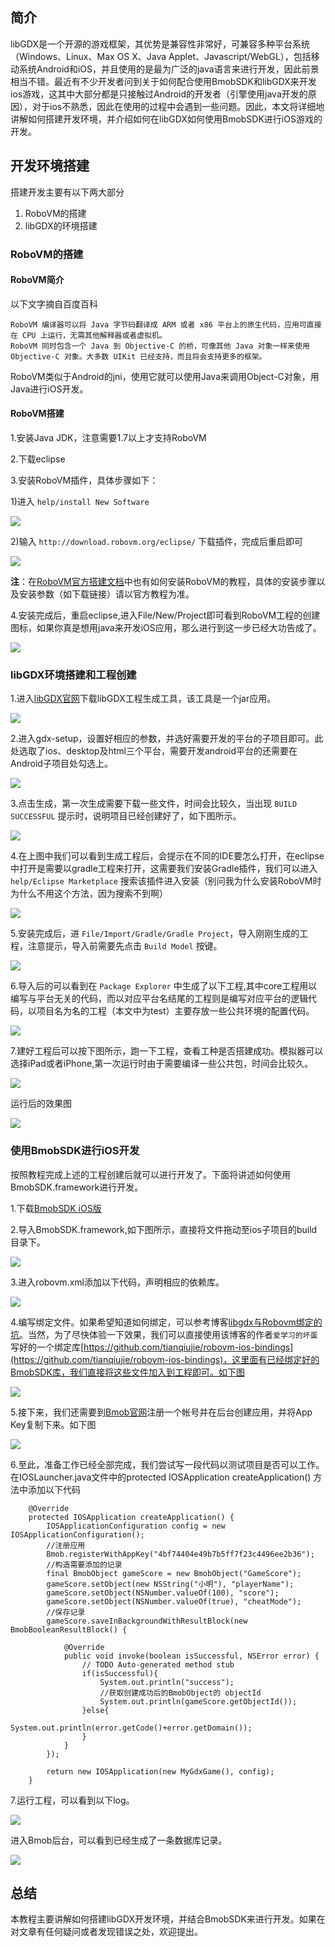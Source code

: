 ## 简介

libGDX是一个开源的游戏框架，其优势是兼容性非常好，可兼容多种平台系统（Windows、Linux、Max OS X、Java Applet、Javascript/WebGL），包括移动系统Android和iOS，并且使用的是最为广泛的java语言来进行开发，因此前景相当不错。最近有不少开发者问到关于如何配合使用BmobSDK和libGDX来开发ios游戏，这其中大部分都是只接触过Android的开发者（引擎使用java开发的原因），对于ios不熟悉，因此在使用的过程中会遇到一些问题。因此，本文将详细地讲解如何搭建开发环境，并介绍如何在libGDX如何使用BmobSDK进行iOS游戏的开发。

## 开发环境搭建

搭建开发主要有以下两大部分

1. RoboVM的搭建
2. libGDX的环境搭建


### RoboVM的搭建

#### RoboVM简介
以下文字摘自百度百科

```
RoboVM 编译器可以将 Java 字节码翻译成 ARM 或者 x86 平台上的原生代码，应用可直接在 CPU 上运行，无需其他解释器或者虚拟机。
RoboVM 同时包含一个 Java 到 Objective-C 的桥，可像其他 Java 对象一样来使用 Objective-C 对象。大多数 UIKit 已经支持，而且将会支持更多的框架。
```
RoboVM类似于Android的jni，使用它就可以使用Java来调用Object-C对象，用Java进行iOS开发。


#### RoboVM搭建
1.安装Java JDK，注意需要1.7以上才支持RoboVM

2.下载eclipse

3.安装RoboVM插件，具体步骤如下：

1)进入 `help/install New Software`

![](image/libGDX_1.jpg)

2)输入 `http://download.robovm.org/eclipse/` 下载插件，完成后重启即可

![](image/libGDX_2.jpg)

**注**：在[RoboVM官方搭建文档](http://docs.robovm.com/getting-started/eclipse.html)中也有如何安装RoboVM的教程，具体的安装步骤以及安装参数（如下载链接）请以官方教程为准。

4.安装完成后，重启eclipse,进入File/New/Project即可看到RoboVM工程的创建图标，如果你真是想用java来开发iOS应用，那么进行到这一步已经大功告成了。

![](image/libGDX_3.jpg)

### libGDX环境搭建和工程创建

1.进入[libGDX官网](http://libgdx.badlogicgames.com/download.html)下载libGDX工程生成工具，该工具是一个jar应用。

![](image/libGDX_4.jpg)

2.进入gdx-setup，设置好相应的参数，并选好需要开发的平台的子项目即可。此处选取了ios、desktop及html三个平台，需要开发android平台的还需要在Android子项目处勾选上。

![](image/libGDX_5.jpg)

3.点击生成，第一次生成需要下载一些文件，时间会比较久，当出现 `BUILD SUCCESSFUL` 提示时，说明项目已经创建好了，如下图所示。

![](image/libGDX_6.jpg)

4.在上图中我们可以看到生成工程后，会提示在不同的IDE要怎么打开，在eclipse中打开是需要以gradle工程来打开，这需要我们安装Gradle插件，我们可以进入 `help/Eclipse Marketplace` 搜索该插件进入安装（别问我为什么安装RoboVM时为什么不用这个方法，因为搜索不到啊）

![](image/libGDX_7.jpg)

5.安装完成后，进 `File/Import/Gradle/Gradle Project`，导入刚刚生成的工程，注意提示，导入前需要先点击 `Build Model` 按键。

![](image/libGDX_8.jpg)

6.导入后的可以看到在 `Package Explorer` 中生成了以下工程,其中core工程用以编写与平台无关的代码，而以对应平台名结尾的工程则是编写对应平台的逻辑代码，以项目名为名的工程（本文中为test）主要存放一些公共环境的配置代码。

![](image/libGDX_9.jpg)

7.建好工程后可以按下图所示，跑一下工程，查看工种是否搭建成功。模拟器可以选择iPad或者iPhone,第一次运行时由于需要编译一些公共包，时间会比较久。

![](image/libGDX_10.jpg)

运行后的效果图

![](image/libGDX_11.jpg)

### 使用BmobSDK进行iOS开发

按照教程完成上述的工程创建后就可以进行开发了。下面将讲述如何使用BmobSDK.framework进行开发。

1.下载[BmobSDK iOS版](https://www.bmob.cn/site/sdk)

2.导入BmobSDK.framework,如下图所示，直接将文件拖动至ios子项目的build目录下。

![](image/libGDX_12.jpg)

3.进入robovm.xml添加以下代码，声明相应的依赖库。

![](image/libGDX_13.jpg)

4.编写绑定文件。如果希望知道如何绑定，可以参考博客[libgdx与Robovm绑定的坑](http://blog.csdn.net/qq634416025/article/details/35543715)。当然，为了尽快体验一下效果，我们可以直接使用该博客的作者`爱学习的坏蛋`写好的一个绑定库[https://github.com/tianqiujie/robovm-ios-bindings](https://github.com/tianqiujie/robovm-ios-bindings)，这里面有已经绑定好的BmobSDK库，我们直接将这些文件加入到工程即可。如下图

![](image/libGDX_14.jpg)

5.接下来，我们还需要到[Bmob官网](https://www.bmob.cn)注册一个帐号并在后台创建应用，并将App Key复制下来。如下图

![](image/libGDX_15.jpg)

6.至此，准备工作已经全部完成，我们尝试写一段代码以测试项目是否可以工作。在IOSLauncher.java文件中的protected IOSApplication createApplication() 方法中添加以下代码

```
    @Override
    protected IOSApplication createApplication() {
        IOSApplicationConfiguration config = new IOSApplicationConfiguration();
        //注册应用
    	Bmob.registerWithAppKey("4bf74404e49b7b5ff7f23c4496ee2b36");
    	//构造需要添加的记录
        final BmobObject gameScore = new BmobObject("GameScore");
        gameScore.setObject(new NSString("小明"), "playerName");
        gameScore.setObject(NSNumber.valueOf(100), "score");
        gameScore.setObject(NSNumber.valueOf(true), "cheatMode");
        //保存记录
        gameScore.saveInBackgroundWithResultBlock(new BmobBooleanResultBlock() {
			
			@Override
			public void invoke(boolean isSuccessful, NSError error) {
				// TODO Auto-generated method stub
				if(isSuccessful){
					System.out.println("success");
					//获取创建成功后的BmobObject的 objectId
					System.out.println(gameScore.getObjectId());
				}else{
					System.out.println(error.getCode()+error.getDomain());
				}
			}
		});
    	
        return new IOSApplication(new MyGdxGame(), config);
    }
```

7.运行工程，可以看到以下log。

![](image/libGDX_16.jpg)

进入Bmob后台，可以看到已经生成了一条数据库记录。

![](image/libGDX_17.jpg)

## 总结
本教程主要讲解如何搭建libGDX开发环境，并结合BmobSDK来进行开发。如果在对文章有任何疑问或者发现错误之处，欢迎提出。


